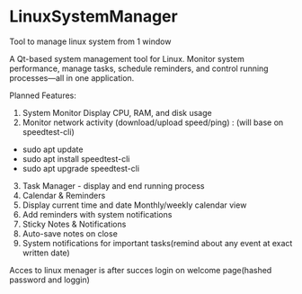 # LinuxSystemManager
Tool to manage linux system from 1 window

A Qt-based system management tool for Linux. Monitor system performance, manage tasks, schedule reminders, and control running processes—all in one application. 

Planned Features:
1. System Monitor Display CPU, RAM, and disk usage
2. Monitor network activity (download/upload speed/ping) : (will base on speedtest-cli)   
- sudo apt update 
- sudo apt install speedtest-cli  
- sudo apt upgrade speedtest-cli    

3. Task Manager - display and end running process
4. Calendar & Reminders
5. Display current time and date Monthly/weekly calendar view
6. Add reminders with system notifications
7. Sticky Notes & Notifications
8. Auto-save notes on close
9. System notifications for important tasks(remind about any event at exact written date)

Acces to linux menager is after succes login on welcome page(hashed password and loggin)
